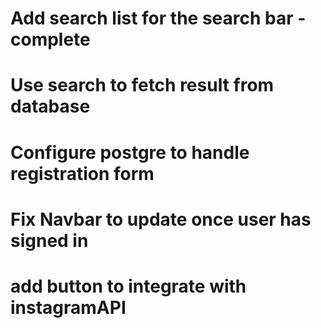 # Add search list for the search bar - complete

# Use search to fetch result from database
# Configure postgre to handle registration form
# Fix Navbar to update once user has signed in
# add button to integrate with instagramAPI